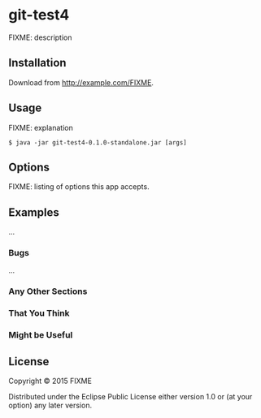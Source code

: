 # git-test4

FIXME: description

## Installation

Download from http://example.com/FIXME.

## Usage

FIXME: explanation

    $ java -jar git-test4-0.1.0-standalone.jar [args]

## Options

FIXME: listing of options this app accepts.

## Examples

...

### Bugs

...

### Any Other Sections
### That You Think
### Might be Useful

## License

Copyright © 2015 FIXME

Distributed under the Eclipse Public License either version 1.0 or (at
your option) any later version.
